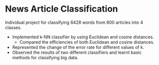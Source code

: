 # News Article Classification

Individual project for classifying 6428 words from 800 articles into 4 classes.
- Implemented k-NN classifier by using Euclidean and cosine distances.
  - Compared the efficiencies of both Euclidean and cosine distances.
- Represented the change of the error rate for different values of k.
- Observed the results of two different classifiers and learnt basic methods for classifying big data.
